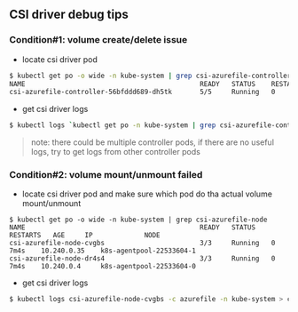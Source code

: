 ## CSI driver debug tips
### Condition#1: volume create/delete issue
 - locate csi driver pod
```sh
$ kubectl get po -o wide -n kube-system | grep csi-azurefile-controller
NAME                                            READY   STATUS    RESTARTS   AGE     IP             NODE
csi-azurefile-controller-56bfddd689-dh5tk       5/5     Running   0          35s     10.240.0.19    k8s-agentpool-22533604-0
```
 - get csi driver logs
```sh
$ kubectl logs `kubectl get po -n kube-system | grep csi-azurefile-controller | cut -d ' ' -f1` -c azurefile -n kube-system > csi-azurefile-controller.log
```
> note: there could be multiple controller pods, if there are no useful logs, try to get logs from other controller pods

### Condition#2: volume mount/unmount failed
 - locate csi driver pod and make sure which pod do tha actual volume mount/unmount
```
$ kubectl get po -o wide -n kube-system | grep csi-azurefile-node
NAME                                            READY   STATUS    RESTARTS   AGE     IP             NODE
csi-azurefile-node-cvgbs                        3/3     Running   0          7m4s    10.240.0.35    k8s-agentpool-22533604-1
csi-azurefile-node-dr4s4                        3/3     Running   0          7m4s    10.240.0.4     k8s-agentpool-22533604-0
```

 - get csi driver logs
```sh
$ kubectl logs csi-azurefile-node-cvgbs -c azurefile -n kube-system > csi-azurefile-node.log
```
